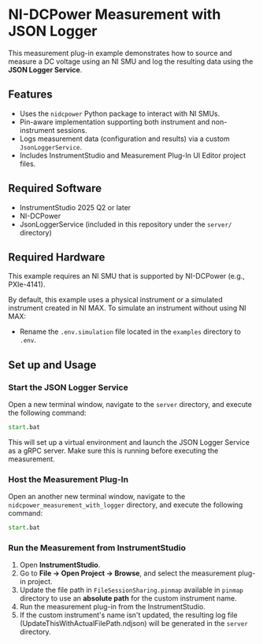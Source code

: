 # NI-DCPower Measurement with JSON Logger

This measurement plug-in example demonstrates how to source and measure a DC voltage using an NI SMU and log the resulting data using the **JSON Logger Service**.

## Features

- Uses the `nidcpower` Python package to interact with NI SMUs.
- Pin-aware implementation supporting both instrument and non-instrument sessions.
- Logs measurement data (configuration and results) via a custom `JsonLoggerService`.
- Includes InstrumentStudio and Measurement Plug-In UI Editor project files.

## Required Software

- InstrumentStudio 2025 Q2 or later
- NI-DCPower
- JsonLoggerService (included in this repository under the `server/` directory)

## Required Hardware

This example requires an NI SMU that is supported by NI-DCPower (e.g., PXIe-4141).

By default, this example uses a physical instrument or a simulated instrument created in NI MAX. To simulate an instrument without using NI MAX:

- Rename the `.env.simulation` file located in the `examples` directory to `.env`.

## Set up and Usage

### Start the JSON Logger Service

Open a new terminal window, navigate to the `server` directory, and execute the following command:

```cmd
start.bat
```

This will set up a virtual environment and launch the JSON Logger Service as a gRPC server. Make sure this is running before executing the measurement.

### Host the Measurement Plug-In

Open an another new terminal window, navigate to the `nidcpower_measurement_with_logger` directory, and execute the following command:

```cmd
start.bat
```

### Run the Measurement from InstrumentStudio

1. Open **InstrumentStudio**.
2. Go to **File -> Open Project -> Browse**, and select the measurement plug-in project.
3. Update the file path in `FileSessionSharing.pinmap` available in `pinmap` directory to use an **absolute path** for the custom instrument name.
4. Run the measurement plug-in from the InstrumentStudio.
5. If the custom instrument's name isn't updated, the resulting log file (UpdateThisWithActualFilePath.ndjson) will be generated in the `server` directory.
